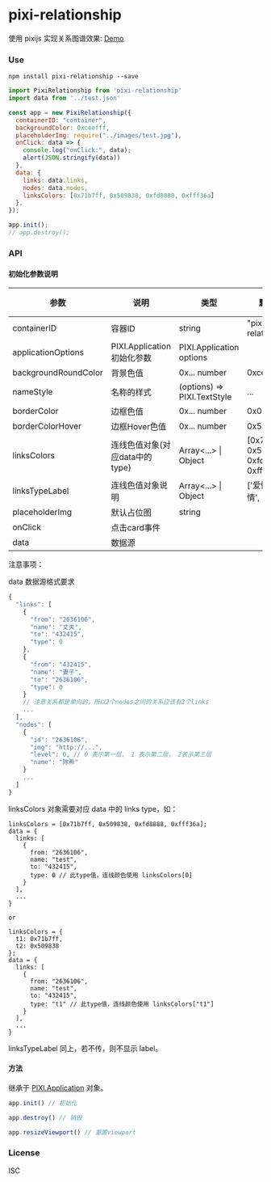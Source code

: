# pixi-relationship

使用 pixijs 实现关系图谱效果: [Demo](https://364734461.github.io/pixi-relationship/)

### Use

```shell
npm install pixi-relationship --save
```

```js
import PixiRelationship from 'pixi-relationship'
import data from '../test.json'

const app = new PixiRelationship({
  containerID: "container",
  backgroundColor: 0xceefff,
  placeholderImg: require("../images/test.jpg"),
  onClick: data => {
    console.log("onClick:", data);
    alert(JSON.stringify(data))
  },
  data: {
    links: data.links,
    nodes: data.nodes,
    linksColors: [0x71b7ff, 0x509838, 0xfd8888, 0xfff36a]
  },
});

app.init();
// app.destroy();
```

### API
#### 初始化参数说明

| 参数 | 说明 | 类型 | 默认值 | 版本 |
| --- | --- | --- | --- | --- |
| containerID | 容器ID | string | "pixi-relationship" | |
| applicationOptions | PIXI.Application初始化参数 | PIXI.Application options | | |
| backgroundRoundColor | 背景色值 | 0x... number | 0xceefff | | |
| nameStyle | 名称的样式 | (options) => PIXI.TextStyle | ... | |
| borderColor | 边框色值 | 0x...  number | 0x000000 |
| borderColorHover | 边框Hover色值 | 0x...  number | 0x598dff | |
| linksColors | 连线色值对象(对应data中的type) | Array<...> \| Object | [0x71b7ff, 0x509838, 0xfd8888, 0xfff36a] |
| linksTypeLabel | 连线色值对象说明 | Array<...> \| Object | ['爱情', '亲情', '友情'] | |
| placeholderImg | 默认占位图 | string | |
| onClick | 点击card事件 | | | |
| data | 数据源 | | | |

注意事项：

data 数据源格式要求
``` js
{
  "links": [
    {
      "from": "2636106",
      "name": "丈夫",
      "to": "432415",
      "type": 0
    },
    {
      "from": "432415",
      "name": "妻子",
      "to": "2636106",
      "type": 0
    }
    // 注意关系都是单向的，所以2个nodes之间的关系应该有2个links
    ...
  ],
  "nodes": [
    {
      "id": "2636106",
      "img": "http://...",
      "level": 0, // 0 表示第一层， 1 表示第二层， 2表示第三层
      "name": "陈希"
    }
    ...
  ]
}
```


linksColors 对象需要对应 data 中的 links type，如：
``` 
linksColors = [0x71b7ff, 0x509838, 0xfd8888, 0xfff36a];
data = {
  links: [
    {
      from: "2636106",
      name: "test",
      to: "432415",
      type: 0 // 此type值，连线颜色使用 linksColors[0] 
    }
  ],
  ...
}

or 

linksColors = {
  t1: 0x71b7ff, 
  t2: 0x509838
};
data = {
  links: [
    {
      from: "2636106",
      name: "test",
      to: "432415",
      type: "t1" // 此type值，连线颜色使用 linksColors["t1"] 
    }
  ],
  ...
}
```

linksTypeLabel 同上，若不传，则不显示 label。

#### 方法

继承于 [PIXI.Application](https://364734461.github.io/pixi-relationship/) 对象。

```js
app.init() // 初始化

app.destroy() // 销毁

app.resizeViewport() // 重置viewport
```

### License

ISC
